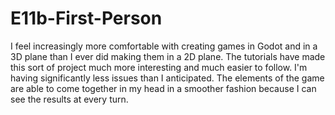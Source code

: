 # E11b-First-Person

I feel increasingly more comfortable with creating games in Godot and in a 3D plane than I ever did making them in a 2D plane. The tutorials have made this sort of project much more interesting and much easier to follow. I'm having significantly less issues than I anticipated. The elements of the game are able to come together in my head in a smoother fashion because I can see the results at every turn. 